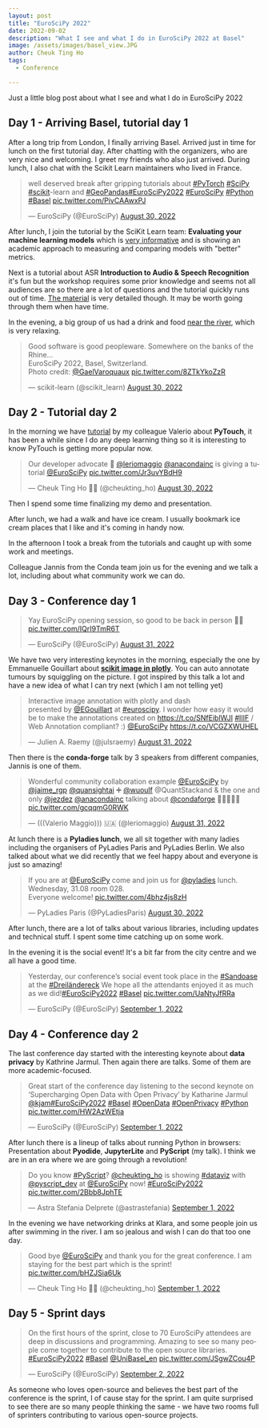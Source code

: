 ```yaml
---
layout: post
title: "EuroSciPy 2022"
date: 2022-09-02
description: "What I see and what I do in EuroSciPy 2022 at Basel"
image: /assets/images/basel_view.JPG
author: Cheuk Ting Ho
tags:
  - Conference

---
```


Just a little blog post about what I see and what I do in EuroSciPy 2022

## Day 1 - Arriving Basel, tutorial day 1

After a long trip from London, I finally arriving Basel. Arrived just in time for lunch on the first tutorial day. After chatting with the organizers, who are very nice and welcoming. I greet my friends who also just arrived. During lunch, I also chat with the Scikit Learn maintainers who lived in France.

<blockquote class="twitter-tweet"><p lang="en" dir="ltr">well deserved break after gripping tutorials about <a href="https://twitter.com/hashtag/PyTorch?src=hash&amp;ref_src=twsrc%5Etfw">#PyTorch</a> <a href="https://twitter.com/hashtag/SciPy?src=hash&amp;ref_src=twsrc%5Etfw">#SciPy</a> <a href="https://twitter.com/hashtag/scikit?src=hash&amp;ref_src=twsrc%5Etfw">#scikit</a>-learn and <a href="https://twitter.com/hashtag/GeoPandas?src=hash&amp;ref_src=twsrc%5Etfw">#GeoPandas</a><a href="https://twitter.com/hashtag/EuroSciPy2022?src=hash&amp;ref_src=twsrc%5Etfw">#EuroSciPy2022</a> <a href="https://twitter.com/hashtag/EuroSciPy?src=hash&amp;ref_src=twsrc%5Etfw">#EuroSciPy</a> <a href="https://twitter.com/hashtag/Python?src=hash&amp;ref_src=twsrc%5Etfw">#Python</a> <a href="https://twitter.com/hashtag/Basel?src=hash&amp;ref_src=twsrc%5Etfw">#Basel</a> <a href="https://t.co/PivCAAwxPJ">pic.twitter.com/PivCAAwxPJ</a></p>&mdash; EuroSciPy (@EuroSciPy) <a href="https://twitter.com/EuroSciPy/status/1564605837506740225?ref_src=twsrc%5Etfw">August 30, 2022</a></blockquote> <script async src="https://platform.twitter.com/widgets.js" charset="utf-8"></script>

After lunch, I join the tutorial by the SciKit Learn team: **Evaluating your machine learning models** which is [very informative](https://github.com/Cheukting?tab=stars#:~:text=ArturoAmorQ%20/%20euroscipy_2022_evaluation) and is showing an academic approach to measuring and comparing models with "better" metrics.

Next is a tutorial about ASR **Introduction to Audio & Speech Recognition** it's fun but the workshop requires some prior knowledge and seems not all audiences are so there are a lot of questions and the tutorial quickly runs out of time. [The material](https://github.com/Cheukting?tab=stars#:~:text=Vaibhavs10%20/%20how%2Dto%2Dasr) is very detailed though. It may be worth going through them when have time.

In the evening, a big group of us had a drink and food [near the river](https://maps.app.goo.gl/y5ZEfQuyFHwEd7WVA), which is very relaxing.

<blockquote class="twitter-tweet"><p lang="en" dir="ltr">Good software is good peopleware. Somewhere on the banks of the Rhine...<br>EuroSciPy 2022, Basel, Switzerland. <br>Photo credit: <a href="https://twitter.com/GaelVaroquaux?ref_src=twsrc%5Etfw">@GaelVaroquaux</a> <a href="https://t.co/8ZTkYkoZzR">pic.twitter.com/8ZTkYkoZzR</a></p>&mdash; scikit-learn (@scikit_learn) <a href="https://twitter.com/scikit_learn/status/1564595155151323136?ref_src=twsrc%5Etfw">August 30, 2022</a></blockquote> <script async src="https://platform.twitter.com/widgets.js" charset="utf-8"></script>

## Day 2 - Tutorial day 2

In the morning we have [tutorial](https://github.com/leriomaggio/euroscipy22-pytorch) by my colleague Valerio about **PyTouch**, it has been a while since I do any deep learning thing so it is interesting to know PyTouch is getting more popular now.

<blockquote class="twitter-tweet"><p lang="en" dir="ltr">Our developer advocate 🥑 <a href="https://twitter.com/leriomaggio?ref_src=twsrc%5Etfw">@leriomaggio</a> <a href="https://twitter.com/anacondainc?ref_src=twsrc%5Etfw">@anacondainc</a> is giving a tutorial <a href="https://twitter.com/EuroSciPy?ref_src=twsrc%5Etfw">@EuroSciPy</a> <a href="https://t.co/Jr3uvYBdH9">pic.twitter.com/Jr3uvYBdH9</a></p>&mdash; Cheuk Ting Ho 💙💛 (@cheukting_ho) <a href="https://twitter.com/cheukting_ho/status/1564505323452375046?ref_src=twsrc%5Etfw">August 30, 2022</a></blockquote> <script async src="https://platform.twitter.com/widgets.js" charset="utf-8"></script>

Then I spend some time finalizing my demo and presentation.

After lunch, we had a walk and have ice cream. I usually bookmark ice cream places that I like and it's coming in handy now.

In the afternoon I took a break from the tutorials and caught up with some work and meetings.

Colleague Jannis from the Conda team join us for the evening and we talk a lot, including about what community work we can do.

## Day 3 - Conference day 1

<blockquote class="twitter-tweet"><p lang="en" dir="ltr">Yay EuroSciPy opening session, so good to be back in person 🚀🤗 <a href="https://t.co/IQrI9TmR6T">pic.twitter.com/IQrI9TmR6T</a></p>&mdash; EuroSciPy (@EuroSciPy) <a href="https://twitter.com/EuroSciPy/status/1564872173059293184?ref_src=twsrc%5Etfw">August 31, 2022</a></blockquote> <script async src="https://platform.twitter.com/widgets.js" charset="utf-8"></script>

We have two very interesting keynotes in the morning, especially the one by Emmanuelle Gouillart about **[scikit image in plotly](https://dash.gallery/Portal/)**. You can auto annotate tumours by squiggling on the picture. I got inspired by this talk a lot and have a new idea of what I can try next (which I am not telling yet)

<blockquote class="twitter-tweet"><p lang="en" dir="ltr">Interactive image annotation with plotly and dash<br> presented by <a href="https://twitter.com/EGouillart?ref_src=twsrc%5Etfw">@EGouillart</a> at <a href="https://twitter.com/hashtag/euroscipy?src=hash&amp;ref_src=twsrc%5Etfw">#euroscipy</a>. I wonder how easy it would be to make the annotations created on <a href="https://t.co/SNfEiblWJI">https://t.co/SNfEiblWJI</a> <a href="https://twitter.com/hashtag/IIIF?src=hash&amp;ref_src=twsrc%5Etfw">#IIIF</a> / Web Annotation compliant? :) <a href="https://twitter.com/EuroSciPy?ref_src=twsrc%5Etfw">@EuroSciPy</a> <a href="https://t.co/VCGZXWUHEL">https://t.co/VCGZXWUHEL</a></p>&mdash; Julien A. Raemy (@julsraemy) <a href="https://twitter.com/julsraemy/status/1564897924752019457?ref_src=twsrc%5Etfw">August 31, 2022</a></blockquote> <script async src="https://platform.twitter.com/widgets.js" charset="utf-8"></script>

Then there is the **conda-forge** talk by 3 speakers from different companies, Jannis is one of them.

<blockquote class="twitter-tweet"><p lang="en" dir="ltr">Wonderful community collaboration example <a href="https://twitter.com/EuroSciPy?ref_src=twsrc%5Etfw">@EuroSciPy</a> by <a href="https://twitter.com/jaime_rgp?ref_src=twsrc%5Etfw">@jaime_rgp</a> <a href="https://twitter.com/quansightai?ref_src=twsrc%5Etfw">@quansightai</a> ➕ <a href="https://twitter.com/wuoulf?ref_src=twsrc%5Etfw">@wuoulf</a> @QuantStackand &amp; the one and only <a href="https://twitter.com/jezdez?ref_src=twsrc%5Etfw">@jezdez</a> <a href="https://twitter.com/anacondainc?ref_src=twsrc%5Etfw">@anacondainc</a> talking about <a href="https://twitter.com/condaforge?ref_src=twsrc%5Etfw">@condaforge</a> 👏🏻👏🏻✨ <a href="https://t.co/gcqqmG0RWK">pic.twitter.com/gcqqmG0RWK</a></p>&mdash; (((Valerio Maggio))) 🇺🇦 (@leriomaggio) <a href="https://twitter.com/leriomaggio/status/1564913412064399362?ref_src=twsrc%5Etfw">August 31, 2022</a></blockquote> <script async src="https://platform.twitter.com/widgets.js" charset="utf-8"></script>

At lunch there is a **Pyladies lunch**, we all sit together with many ladies including the organisers of PyLadies Paris and PyLadies Berlin. We also talked about what we did recently that we feel happy about and everyone is just so amazing!

<blockquote class="twitter-tweet"><p lang="en" dir="ltr">If you are at <a href="https://twitter.com/EuroSciPy?ref_src=twsrc%5Etfw">@EuroSciPy</a> come and join us for <a href="https://twitter.com/pyladies?ref_src=twsrc%5Etfw">@pyladies</a> lunch. Wednesday, 31.08 room 028.<br>Everyone welcome! <a href="https://t.co/4bhz4js8zH">pic.twitter.com/4bhz4js8zH</a></p>&mdash; PyLadies Paris (@PyLadiesParis) <a href="https://twitter.com/PyLadiesParis/status/1564608220483682312?ref_src=twsrc%5Etfw">August 30, 2022</a></blockquote> <script async src="https://platform.twitter.com/widgets.js" charset="utf-8"></script>

After lunch, there are a lot of talks about various libraries, including updates and technical stuff. I spent some time catching up on some work.

In the evening it is the social event! It's a bit far from the city centre and we all have a good time.

<blockquote class="twitter-tweet"><p lang="en" dir="ltr">Yesterday, our conference’s social event took place in the <a href="https://twitter.com/hashtag/Sandoase?src=hash&amp;ref_src=twsrc%5Etfw">#Sandoase</a> at the <a href="https://twitter.com/hashtag/Dreil%C3%A4ndereck?src=hash&amp;ref_src=twsrc%5Etfw">#Dreiländereck</a> We hope all the attendants enjoyed it as much as we did!<a href="https://twitter.com/hashtag/EuroSciPy2022?src=hash&amp;ref_src=twsrc%5Etfw">#EuroSciPy2022</a> <a href="https://twitter.com/hashtag/Basel?src=hash&amp;ref_src=twsrc%5Etfw">#Basel</a> <a href="https://t.co/UaNtyJfRRa">pic.twitter.com/UaNtyJfRRa</a></p>&mdash; EuroSciPy (@EuroSciPy) <a href="https://twitter.com/EuroSciPy/status/1565309047498313732?ref_src=twsrc%5Etfw">September 1, 2022</a></blockquote> <script async src="https://platform.twitter.com/widgets.js" charset="utf-8"></script>

## Day 4 - Conference day 2

The last conference day started with the interesting keynote about **data privacy** by Kathrine Jarmul. Then again there are talks. Some of them are more academic-focused.

<blockquote class="twitter-tweet"><p lang="en" dir="ltr">Great start of the conference day listening to the second keynote on ‘Supercharging Open Data with Open Privacy’ by Katharine Jarmul <a href="https://twitter.com/kjam?ref_src=twsrc%5Etfw">@kjam</a><a href="https://twitter.com/hashtag/EuroSciPy2022?src=hash&amp;ref_src=twsrc%5Etfw">#EuroSciPy2022</a> <a href="https://twitter.com/hashtag/Basel?src=hash&amp;ref_src=twsrc%5Etfw">#Basel</a> <a href="https://twitter.com/hashtag/OpenData?src=hash&amp;ref_src=twsrc%5Etfw">#OpenData</a> <a href="https://twitter.com/hashtag/OpenPrivacy?src=hash&amp;ref_src=twsrc%5Etfw">#OpenPrivacy</a> <a href="https://twitter.com/hashtag/Python?src=hash&amp;ref_src=twsrc%5Etfw">#Python</a> <a href="https://t.co/HW2AzWEtja">pic.twitter.com/HW2AzWEtja</a></p>&mdash; EuroSciPy (@EuroSciPy) <a href="https://twitter.com/EuroSciPy/status/1565260989938933761?ref_src=twsrc%5Etfw">September 1, 2022</a></blockquote> <script async src="https://platform.twitter.com/widgets.js" charset="utf-8"></script>

After lunch there is a lineup of talks about running Python in browsers: Presentation about **Pyodide**, **JupyterLite** and **PyScript** (my talk). I think we are in an era where we are going through a revolution!

<blockquote class="twitter-tweet"><p lang="en" dir="ltr">Do you know <a href="https://twitter.com/hashtag/PyScript?src=hash&amp;ref_src=twsrc%5Etfw">#PyScript</a>? <a href="https://twitter.com/cheukting_ho?ref_src=twsrc%5Etfw">@cheukting_ho</a> is showing <a href="https://twitter.com/hashtag/dataviz?src=hash&amp;ref_src=twsrc%5Etfw">#dataviz</a> with <a href="https://twitter.com/pyscript_dev?ref_src=twsrc%5Etfw">@pyscript_dev</a> at <a href="https://twitter.com/EuroSciPy?ref_src=twsrc%5Etfw">@EuroSciPy</a> now! <a href="https://twitter.com/hashtag/EuroSciPy2022?src=hash&amp;ref_src=twsrc%5Etfw">#EuroSciPy2022</a> <a href="https://t.co/2Bbb8JphTE">pic.twitter.com/2Bbb8JphTE</a></p>&mdash; Astra Stefania Delprete (@astrastefania) <a href="https://twitter.com/astrastefania/status/1565325878300639235?ref_src=twsrc%5Etfw">September 1, 2022</a></blockquote> <script async src="https://platform.twitter.com/widgets.js" charset="utf-8"></script>

In the evening we have networking drinks at Klara, and some people join us after swimming in the river. I am so jealous and wish I can do that too one day.

<blockquote class="twitter-tweet"><p lang="en" dir="ltr">Good bye <a href="https://twitter.com/EuroSciPy?ref_src=twsrc%5Etfw">@EuroSciPy</a> and thank you for the great conference. I am staying for the best part which is the sprint! <a href="https://t.co/bHZJSia6Uk">pic.twitter.com/bHZJSia6Uk</a></p>&mdash; Cheuk Ting Ho 💙💛 (@cheukting_ho) <a href="https://twitter.com/cheukting_ho/status/1565350980996431874?ref_src=twsrc%5Etfw">September 1, 2022</a></blockquote> <script async src="https://platform.twitter.com/widgets.js" charset="utf-8"></script>

## Day 5 - Sprint days

<blockquote class="twitter-tweet"><p lang="en" dir="ltr">On the first hours of the sprint, close to 70 EuroSciPy attendees are deep in discussions and programming. Amazing to see so many people come together to contribute to the open source libraries. <a href="https://twitter.com/hashtag/EuroSciPy2022?src=hash&amp;ref_src=twsrc%5Etfw">#EuroSciPy2022</a> <a href="https://twitter.com/hashtag/Basel?src=hash&amp;ref_src=twsrc%5Etfw">#Basel</a> <a href="https://twitter.com/UniBasel_en?ref_src=twsrc%5Etfw">@UniBasel_en</a> <a href="https://t.co/JSgwZCou4P">pic.twitter.com/JSgwZCou4P</a></p>&mdash; EuroSciPy (@EuroSciPy) <a href="https://twitter.com/EuroSciPy/status/1565624047123275776?ref_src=twsrc%5Etfw">September 2, 2022</a></blockquote> <script async src="https://platform.twitter.com/widgets.js" charset="utf-8"></script>

As someone who loves open-source and believes the best part of the conference is the sprint, I of cause stay for the sprint. I am quite surprised to see there are so many people thinking the same - we have two rooms full of sprinters contributing to various open-source projects.
